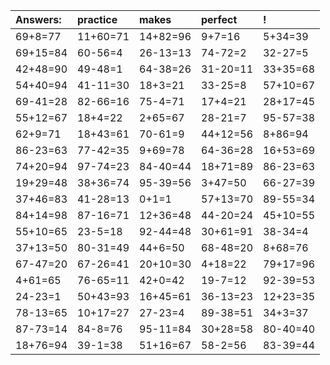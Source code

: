 | Answers: | practice | makes | perfect | ! |
| :--- | :--- | :--- | :--- | :--- |
| 69+8=77 | 11+60=71 | 14+82=96 | 9+7=16 | 5+34=39 | 
| 69+15=84 | 60-56=4 | 26-13=13 | 74-72=2 | 32-27=5 | 
| 42+48=90 | 49-48=1 | 64-38=26 | 31-20=11 | 33+35=68 | 
| 54+40=94 | 41-11=30 | 18+3=21 | 33-25=8 | 57+10=67 | 
| 69-41=28 | 82-66=16 | 75-4=71 | 17+4=21 | 28+17=45 | 
| 55+12=67 | 18+4=22 | 2+65=67 | 28-21=7 | 95-57=38 | 
| 62+9=71 | 18+43=61 | 70-61=9 | 44+12=56 | 8+86=94 | 
| 86-23=63 | 77-42=35 | 9+69=78 | 64-36=28 | 16+53=69 | 
| 74+20=94 | 97-74=23 | 84-40=44 | 18+71=89 | 86-23=63 | 
| 19+29=48 | 38+36=74 | 95-39=56 | 3+47=50 | 66-27=39 | 
| 37+46=83 | 41-28=13 | 0+1=1 | 57+13=70 | 89-55=34 | 
| 84+14=98 | 87-16=71 | 12+36=48 | 44-20=24 | 45+10=55 | 
| 55+10=65 | 23-5=18 | 92-44=48 | 30+61=91 | 38-34=4 | 
| 37+13=50 | 80-31=49 | 44+6=50 | 68-48=20 | 8+68=76 | 
| 67-47=20 | 67-26=41 | 20+10=30 | 4+18=22 | 79+17=96 | 
| 4+61=65 | 76-65=11 | 42+0=42 | 19-7=12 | 92-39=53 | 
| 24-23=1 | 50+43=93 | 16+45=61 | 36-13=23 | 12+23=35 | 
| 78-13=65 | 10+17=27 | 27-23=4 | 89-38=51 | 34+3=37 | 
| 87-73=14 | 84-8=76 | 95-11=84 | 30+28=58 | 80-40=40 | 
| 18+76=94 | 39-1=38 | 51+16=67 | 58-2=56 | 83-39=44 | 
